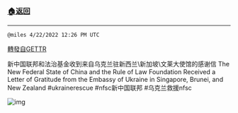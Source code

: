 ###  [:house:返回](../)
---


`@miles 4/22/2022 12:26 PM UTC`

[轉發自GETTR](https://gettr.com/post/p16mau9f821)

新中国联邦和法治基金收到来自乌克兰驻新西兰\新加坡\文莱大使馆的感谢信
The New Federal State of China and the Rule of Law Foundation Received a Letter of Gratitude from the Embassy of Ukraine in Singapore, Brunei, and New Zealand
#ukrainerescue  #nfsc新中国联邦 #乌克兰救援nfsc

![img](https://media.gettr.com/group14/origin/2022/04/22/12/795c66d7-c3ff-deef-84bb-12209586723a/out.jpg)
